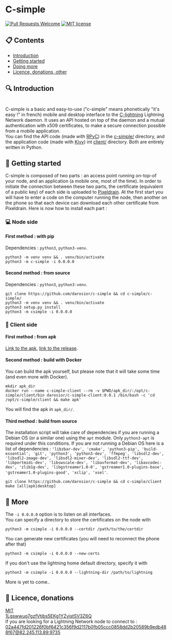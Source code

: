 # C-simple

[![Pull Requests Welcome](https://img.shields.io/badge/PRs-welcome-brightgreen.svg)](http://makeapullrequest.com)
[![MIT license](https://img.shields.io/github/license/darosior/c-simple.svg)](https://github.com/darosior/c-simple/blob/master/LICENSE)

## :clipboard: Contents

- [Introduction](#introduction)
- [Getting started](#getting-started)
- [Doing more](#more)
- [Licence, donations, other](#licence)

## 🔍 Introduction
\
C-simple is a basic and easy-to-use ("c-simple" means phonetically "it's easy !" in french) mobile and desktop interface to the [C-lightning](https://github.com/ElementsProject/lightning) Lightning Network daemon. It uses an API hosted on top of the daemon and a mutual authentication with x509 certificates, to make a secure connection possible from a mobile application.\
You can find the API code (made with [RPyC](https://github.com/tomerfiliba/rpyc)) in the [c-simple/](https://github.com/darosior/c-simple/tree/master/c-simple) directory, and the application code (made with [Kivy](https://github.com/kivy/)) int [client/](https://github.com/darosior/c-simple/tree/master/client) directory. Both are entirely written in Python.  
  
## :walking: Getting started
  
C-simple is composed of two parts : an access point running on-top-of your node, and an application (a mobile one, most of the time). In order to initiate the connection between these two parts, the certificate (equivalent of a public key) of each side is uploaded to [Pixeldrain](https://pixeldrain.com/). At the first start you will have to enter a code on the computer running the node, then another on the phone so that each device can download each other certificate from Pixeldrain. Here is now how to install each part :  
  
### :computer: Node side
#### First method : with pip
Dependencies : `python3`, `python3-venv`.  
```shell
python3 -m venv venv && . venv/bin/activate
python3 -m c-simple -i 0.0.0.0
```
#### Second method : from source
Dependencies : `python3`, `python3-venv`.  
```shell
git clone https://github.com/darosior/c-simple && cd c-simple/c-simple/
python3 -m venv venv && . venv/bin/activate
python3 setup.py install
python3 -m csimple -i 0.0.0.0
```
  
### :iphone: Client side
#### First method : from apk
[Link to the apk](https://github.com/darosior/c-simple/releases/download/v0.0.1/csimple-0.0.1-release-signed-aligned.apk), [link to the release](https://github.com/darosior/c-simple/releases/tag/v0.0.1).
  
#### Second method : build with Docker
You can build the apk yourself, but please note that it will take some time (and even more with Docker).
```shell
mkdir apk_dir
docker run --name c-simple-client --rm -v $PWD/apk_dir/:/opt/c-simple/client/bin darosior/c-simple-client:0.0.1 /bin/bash -c 'cd /opt/c-simple/client && make apk'
```
You will find the apk in `apk_dir/`.  
#### Third method : build from source
The installation script will take care of dependencies if you are running a Debian OS (or a similar one) using the `apt` module. Only `python3-apt` is required under this conditions. If you are not running a Debian OS here is a list of dependencies : `'libzbar-dev', 'cmake', 'python3-pip', 'build-essential', 'git', 'python3', 'python3-dev', 'ffmpeg', 'libsdl2-dev', 'libsdl2-image-dev', 'libsdl2-mixer-dev', 'libsdl2-ttf-dev', 'libportmidi-dev', 'libswscale-dev', 'libavformat-dev', 'libavcodec-dev', 'zlib1g-dev', 'libgstreamer1.0-0', 'gstreamer1.0-plugins-base', 'gstreamer1.0-plugins-good', 'xclip', 'xsel'`.  
```shell
git clone https://github.com/darosior/c-simple && cd c-simple/client
make [all|apk|desktop]
```
  
  
## :running: More
The `-i 0.0.0.0` option is to listen on all interfaces.  
You can specify a directory to store the certificates on the node with 
```shell
python3 -m csimple -i 0.0.0.0 --certdir /path/to/the/certdir
```
You can generate new certificates (you will need to reconnect the phone after that)
```shell
python3 -m csimple -i 0.0.0.0 --new-certs
```
If you don't use the lightning home default directory, specify it with
```shell
python3 -m csimple -i 0.0.0.0 --lightning-dir /path/to/lightning
```
More is yet to come..
  
  
## 📃 Licence, donations
  
[MIT](LICENSE)  
[1Lgswwuq7gzfVtjbs5EKg1YZvistSV3Z6Q](bitcoin:1Lgswwuq7gzfVtjbs5EKg1YZvistSV3Z6Q)\
If you are looking for a Lightning Network node to connect to : [02a447fd201226f0bf6421c356f9d2117b0fb05ccc0858dd2b20589b9edb488f67@82.245.113.89:9735](https://1ml.com/node/02a447fd201226f0bf6421c356f9d2117b0fb05ccc0858dd2b20589b9edb488f67)
